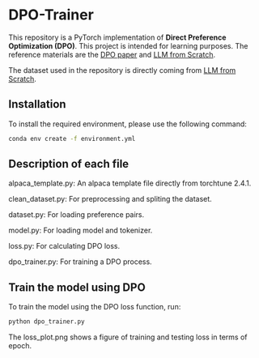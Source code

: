 # DPO-Trainer

 This repository is a PyTorch implementation of **Direct Preference Optimization (DPO)**. This project is intended for learning purposes. The reference materials are the [DPO paper](https://arxiv.org/abs/2305.18290) and [LLM from Scratch](https://github.com/rasbt/LLMs-from-scratch/blob/main/ch07/04_preference-tuning-with-dpo/dpo-from-scratch.ipynb).

 The dataset used in the repository is directly coming from [LLM from Scratch](https://github.com/rasbt/LLMs-from-scratch/blob/main/ch07/04_preference-tuning-with-dpo/instruction-data-with-preference.json).

## Installation

To install the required environment, please use the following command:

```bash
conda env create -f environment.yml
```

## Description of each file

alpaca_template.py: An alpaca template file directly from torchtune 2.4.1.

clean_dataset.py: For preprocessing and spliting the dataset.

dataset.py: For loading preference pairs.

model.py: For loading model and tokenizer.

loss.py: For calculating DPO loss.

dpo_trainer.py: For training a DPO process.


## Train the model using DPO

To train the model using the DPO loss function, run:

```bash
python dpo_trainer.py
```

The loss_plot.png shows a figure of training and testing loss in terms of epoch.